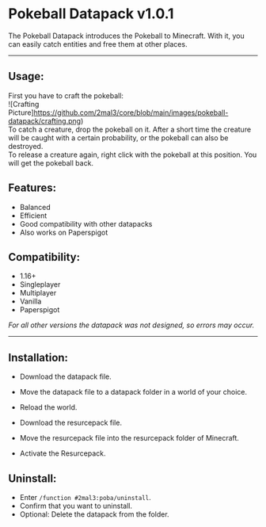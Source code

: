 # Pokeball Datapack v1.0.1

The Pokeball Datapack introduces the Pokeball to Minecraft. With it, you can easily catch entities and free them at other places.

***

## Usage:
First you have to craft the pokeball:                                     
![Crafting Picture]https://github.com/2mal3/core/blob/main/images/pokeball-datapack/crafting.png)                                    
To catch a creature, drop the pokeball on it. After a short time the creature will be caught with a certain probability, or the pokeball can also be destroyed.                                             
To release a creature again, right click with the pokeball at this position. You will get the pokeball back.

## Features:
 - Balanced
 - Efficient
 - Good compatibility with other datapacks
 - Also works on Paperspigot

## Compatibility:
 - 1.16+
 - Singleplayer
 - Multiplayer
 - Vanilla
 - Paperspigot

_For all other versions the datapack was not designed, so errors may occur._

***

## Installation:
 - Download the datapack file.
 - Move the datapack file to a datapack folder in a world of your choice.
 - Reload the world.

 - Download the resurcepack file.
 - Move the resurcepack file into the resurcepack folder of Minecraft.
 - Activate the Resurcepack.


## Uninstall:
 - Enter `/function #2mal3:poba/uninstall`.
 - Confirm that you want to uninstall.
 - Optional: Delete the datapack from the folder.